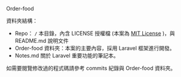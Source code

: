 Order-food

資料夾結構：
* Repo： `/` 本目錄，內含 LICENSE 授權檔 (本案為 [MIT License](https://zh.wikipedia.org/wiki/MIT%E8%A8%B1%E5%8F%AF%E8%AD%89) )，與 README.md 說明文件
* Order-food 資料夾：本案的主要內容，採用 Laravel 框架進行開發。
* Notes.md 關於 Laravel 重要功能的筆記本。

如需要閱覽修改過的程式碼請參考 commits 紀錄與 Order-food 資料夾。